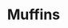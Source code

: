 ---
layout: recette
categories: [recettes]
hidden: true
lang: fr
sitemap: false
title: Muffins
type: sucre
pour: pour 6 muffins
recettes:
  Nature:
    ingredients: 
      - nom: farine blanche
        qte: 150
        unite: gr
      - nom: levure chimique
        qte: 4
        unite: gr
      - nom: sucre glace
        qte: 120
        unite: gr
      - nom: sel
        qte: 2
        unite: gr
      - nom: oeufs 
        qte: 2
      - nom: huile neutre
        qte: 120
        unite: gr
      - nom: lait
        qte: 50
        unite: gr
      - nom: vanille liquide
    preconditions:
      - Préchauffer le four à 160°C
    etapes:
      - label: Préparation
        details:
        - Verser la farine, la levure, le sucre et le sel dans un saladier
        - Verser les oeufs, le lait, l'huile et l'extrait de vanille dans un autre saladier. Mélanger
        - Tout incorporer ensemble
    cuisson:
      - Cuire 35 minutes à 160°C
  Chocolat:
    ingredients: 
    - nom: oeufs 
      qte: 2
    - nom: poudre d'amandes
      qte: 55
      unite: gr
    - nom: beurre
      qte: 55
      unite: gr
    - nom: sucre glace
      qte: 40
      unite: gr
    - nom: chocolat noir
      qte: 100
      unite: gr
    - nom: amaretto
      qte: 10
      unite: gr
    preconditions:
      - Préchauffer le four à 180°C
      - Séparer les blancs des jaunes
    etapes:
    - label: Préparation
      details:
        - Faire fondre le chocolat et le beurre
        - Réserver 10 minutes afin que le mélange ne soit pas trop chaud
        - Incorporer la moitié du sucre
        - Incorporer les jaunes
        - Incorporer la poudre d'amandes et l'amaretto
        - Battre les blancs en neige tout en ajoutant l'autre moitié du sucre
        - Incorporer les blancs 
    cuisson: 
      - Cuire 20 minutes à 180°C
  Citron:
    ingredients: 
      - nom: oeufs 
        qte: 2
      - nom: farine blanche
        qte: 100
        unite: gr
      - nom: beurre
        qte: 110
        unite: gr
      - nom: sucre glace
        qte: 120
        unite: gr
      - nom: citron
        qte: 1
    preconditions:
      - Préchauffer le four à 180°C
      - Zester le citron
      - Presser le citron et garder 20 grammes de jus maximum
    etapes:
      - label: Préparation
        details:
          - À l'aide d'une spatule, mélanger le sucre glace, le beurre fondu et les zestes du citron
          - Mélanger avec la farine en deux fois
          - Dans un autre saladier fouetter les oeufs et les 20 grammes de jus de citron
          - Tout mélanger au fouet
    cuisson: 
      - Cuire 20 minutes à 180°C
---